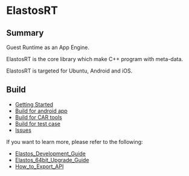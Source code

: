 # ElastosRT

## Summary

Guest Runtime as an App Engine.

ElastosRT is the core library which make C++ program with meta-data.

ElastosRT is targeted for Ubuntu, Android and iOS.


## Build

- [Getting Started](DevDoc/docs/getting_started.md)
- [Build for android app](DevDoc/docs/Example_HelloElastosDemo.md)
- [Build for CAR tools](DevDoc/docs/How_to_build_CAR_tools_such_as_carc.md)
- [Build for test case](DevDoc/docs/How_to_run_test_on_ubuntu.md)
- [Issues](DevDoc/docs/build_tips.md)

If you want to learn more, please refer to the following:

- [Elastos_Development_Guide](DevDoc/References/Elastos_Development_Guide.md)
- [Elastos_64bit_Upgrade_Guide](DevDoc/References/Elastos_64bit_Upgrade_Guide.md)
- [How_to_Export_API](DevDoc/DocTools/How_to_Export_API.md)